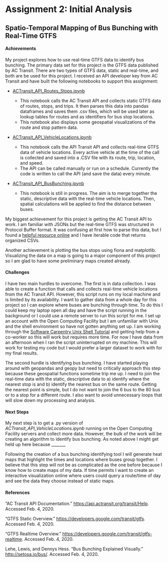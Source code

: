 # Assignment 2: Initial Analysis
## Spatio-Temporal Mapping of Bus Bunching with Real-Time GTFS

#### Achievements

My project explores how to use real-time GTFS data to identify bus bunching. The primary data set for this project is the GTFS data published by AC Transit. There are two types of GTFS data, static and real-time, and both are be used for this project. I received an API developer key from AC Transit and have built the following notebooks to support this assignment:

- [ACTransit_API_Routes_Stops.ipynb](https://github.com/ethanebinger/CP255/blob/master/code/ACTransit_API_Routes_Stops.ipynb)
    + This notebook calls the AC Transit API and collects static GTFS data of routes, stops, and trips. It then parses this data into pandas dataframes and saves them .csv files, which will be used later as lookup tables for routes and as identifiers for bus stop locations.
    + This notebook also displays some geospatial visualizations of the route and stop pattern data.

- [ACTransit_API_VehicleLocations.ipynb](https://github.com/ethanebinger/CP255/blob/master/code/ACTransit_API_VehicleLocations.ipynb)
    + This notebook calls the API Transit API and collects real-time GTFS data of vehicle locations. Every active vehicle at the time of the call is collected and saved into a .CSV file with its route, trip, location, and speed.
    + The API can be called manually or run on a schedule. Currently the code is written to call the API (and save the data) every minute.

- [ACTransit_API_BusBunching.ipynb](https://github.com/ethanebinger/CP255/blob/master/code/ACTransit_API_BusBunching.ipynb)
    + This notebook is still in progress. The aim is to merge together the static, descriptive data with the real-time vehicle locations. Then, spatial calculations will be applied to find the distance between buses.

My biggest achievement for this project is getting the AC Transit API to work. I am familiar with JSONs but the real-time GTFS was structured in Protocol Buffer format. It was confusing at first how to parse this data, but I found a [helpful resource online](https://github.com/MobilityData/gtfs-realtime-bindings/tree/master/python) and I have iterable code that returns organized CSVs.

Another achievement is plotting the bus stops using fiona and matplotlib. Visualizing the data on a map is going to a major component of this project so I am glad to have some preliminary maps created already.

#### Challenges

I have two main hurdles to overcome. The first is in data collection. I was able to create a function that calls and collects real-time vehicle locations from the AC Transit API. However, this script runs on my local machine and is limited by its availability. I want to gather data from a whole day for this project so I can explore where buses are bunching through time. To do this I could keep my laptop open all day and have the script running in the background or I could use a remote server to run this script for me. I set up an account with the Open Computing Facility but I am unfamiliar with Unix and the shell environment so have not gotten anything set up. I am working through the [Software Carpentry Unix Shell Tutorial](http://swcarpentry.github.io/shell-novice/) and getting help from a co-worker so this will work but requires more time. For now I have data from an afternoon when I ran the script uninterrupted on my machine. This will work for testing my code but I would prefer a larger dataset to work with for my final results.

The second hurdle is identifying bus bunching. I have started playing around with geopandas and geopy but need to critically approach this step because these geospatial functions sometime trip me up. I need to join the real-time data with the static, descriptive data to a) identify where the nearest stop is and b) identify the nearest bus on the same route. Getting the nearest point is simple, but I do not want to join the 6 bus to the 80 bus or to a stop for a different route. I also want to avoid unnecessary loops that will slow down my processing and analysis. 

#### Next Steps

My next step is to get a .py version of *ACTransit_API_VehicleLocations.ipynb* running on the Open Computing Facility servers and collect more data. However, the bulk of the work will be creating an algorithm to identify bus bunching. As noted above I might get held up here because _______

Following the creation of a bus bunching identifying tool I will generate heat maps that highlight the times and locations where buses group together. I believe that this step will not be as complicated as the one before because I know how to create maps of my data. If time permits I want to create an interactive visualization online where users could query a route/time of day and see the data they choose instead of static maps.

#### References

“AC Transit API Documentation.” https://api.actransit.org/transit/Help. Accessed Feb. 4, 2020.

“GTFS Static Overview.” https://developers.google.com/transit/gtfs. Accessed Feb. 4, 2020.

“GTFS Realtime Overview.” https://developers.google.com/transit/gtfs-realtime. Accessed Feb. 4, 2020.

Lehe, Lewis, and Dennys Hess. “Bus Bunching Explained Visually.” http://setosa.io/bus/. Accessed Feb. 4, 2020.